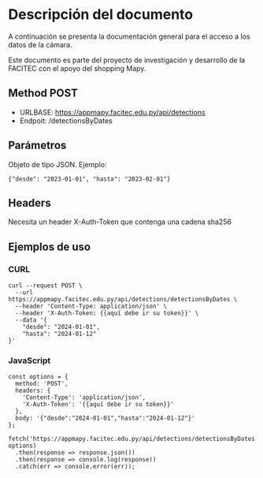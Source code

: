 # Descripción del documento

A continuación se presenta la documentación general para el acceso a los datos de la cámara.

Este documento es parte del proyecto de investigación y desarrollo de la FACITEC con el apoyo del shopping Mapy.

## Method POST 

- URLBASE: https://appmapy.facitec.edu.py/api/detections
- Endpoit: /detectionsByDates

## Parámetros

Objeto de tipo JSON. Ejemplo:

```
{"desde": "2023-01-01", "hasta": "2023-02-01"}
```

## Headers

Necesita un header X-Auth-Token que contenga una cadena sha256

## Ejemplos de uso

### CURL


```
curl --request POST \
  --url https://appmapy.facitec.edu.py/api/detections/detectionsByDates \
  --header 'Content-Type: application/json' \
  --header 'X-Auth-Token: {{aquí debe ir su token}}' \
  --data '{
	"desde": "2024-01-01",
	"hasta": "2024-01-12"
}'
```


### JavaScript

```
const options = {
  method: 'POST',
  headers: {
    'Content-Type': 'application/json',
    'X-Auth-Token': '{{aquí debe ir su token}}'
  },
  body: '{"desde":"2024-01-01","hasta":"2024-01-12"}'
};

fetch('https://appmapy.facitec.edu.py/api/detections/detectionsByDates', options)
  .then(response => response.json())
  .then(response => console.log(response))
  .catch(err => console.error(err));
```
